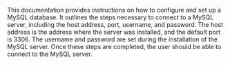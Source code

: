 This documentation provides instructions on how to configure and set up a MySQL database. It outlines the steps necessary to connect to a MySQL server, including the host address, port, username, and password. The host address is the address where the server was installed, and the default port is 3306. The username and password are set during the installation of the MySQL server. Once these steps are completed, the user should be able to connect to the MySQL server.

